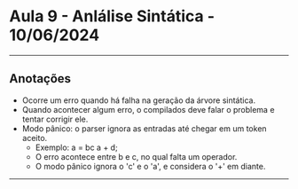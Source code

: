 # Aula 9 - Anlálise Sintática - 10/06/2024

---

## Anotações

* Ocorre um erro quando há falha na geração da árvore sintática.
* Quando acontecer algum erro, o compilados deve falar o problema e tentar corrigir ele.
* Modo pânico: o parser ignora as entradas até chegar em um token aceito.
  - Exemplo: a = bc a + d;
  - O erro acontece entre b e c, no qual falta um operador.
  - O modo pânico ignora o 'c' e o 'a', e considera o '+' em diante.

---